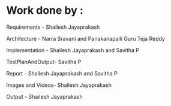 # Work done by :
 
 Requirements     - Shailesh Jayaprakash  
 
 Architecture     - Narra Sravani and Panakanapalli Guru Teja Reddy  
 
 Implementation   - Shailesh Jayaprakash and Savitha P   
 
 TestPlanAndOutput- Savitha P  
 
 Report           - Shailesh Jayaprakash and Savitha P  
 
 Images and Videos- Shailesh Jayaprakash   
 
 Output           - Shailesh Jayaprakash   

